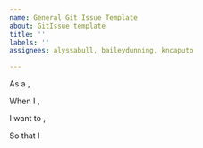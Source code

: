 ```yaml
---
name: General Git Issue Template
about: GitIssue template
title: ''
labels: ''
assignees: alyssabull, baileydunning, kncaputo

---
```


As a ,

When I ,

I want to ,

So that I
